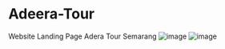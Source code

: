 # Adeera-Tour
Website Landing Page Adera Tour Semarang
![image](https://user-images.githubusercontent.com/37375461/195262361-826808e0-ef07-4855-b877-4db9ddd35261.png)
![image](https://user-images.githubusercontent.com/37375461/195262408-e2acaa09-874d-41e7-a1e9-3421c5e54b09.png)
